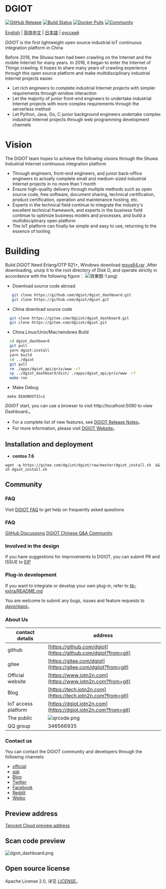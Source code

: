 #  DGIOT

[![GitHub Release](https://img.shields.io/github/release/dgiot/dgiot?color=brightgreen)](https://github.com/dgiot/dgiot/releases)
[![Build Status](https://travis-ci.org/dgiot/dgiot.svg)](https://travis-ci.org/dgiot/dgiot)
[![Docker Pulls](https://img.shields.io/docker/pulls/dgiot/dgiot)](https://hub.docker.com/r/dgiot/dgiot)
[![Community](https://img.shields.io/badge/Community-DGIOT-yellow)](https://tech.iotn2n.com)

[English](./README.md) | [简体中文](./README-CN.md) | [日本語](./README-JP.md) | [русский](./README-RU.md)

*DGIOT*  is the first lightweight open source industrial IoT continuous integration platform in China

Before 2016, the Shuwa team had been crawling on the Internet and the mobile Internet for many years. In 2016, it began to enter the Internet of Things crawling. It hopes to share many years of crawling experience through this open source platform and make multidisciplinary industrial Internet projects easier.
   + Let rich engineers to complete industrial Internet projects with simpler requirements through window interaction
   + Let the majority of junior front-end engineers to undertake industrial Internet projects with more complex requirements through the serverless method
   + Let Python, Java, Go, C junior background engineers undertake complex industrial Internet projects through web programming development channels

# Vision
  The DGIOT team hopes to achieve the following visions through the Shuwa Industrial Internet continuous integration platform
  + Through engineers, front-end engineers, and junior back-office engineers to actually complete small and medium-sized industrial Internet projects in no more than 1 month
  + Ensure high-quality delivery through multiple methods such as open source code, free software, document sharing, technical certification, product certification, operation and maintenance hosting, etc.
  + Experts in the technical field continue to integrate the industry's excellent technical framework, and experts in the business field continue to optimize business models and processes, and build a multidisciplinary open platform
  + The IoT platform can finally be simple and easy to use, returning to the essence of tooling

# Building

 Bulid *DGIOT* Need Erlang/OTP R21+, Windows download  [msys64.rar](http://dgiot-1253666439.cos.ap-shanghai-fsi.myqcloud.com/msys64/msys64.zip)    ,After downloading, unzip it to the root directory of Disk D, and operate strictly in accordance with the following figure：
![效果图-1.png](http://dgiot-1253666439.cos.ap-shanghai-fsi.myqcloud.com/msys64/%E6%95%88%E6%9E%9C%E5%9B%BE-1.png))

 +  Download source code abroad
  ```bash
     git clone https://github.com/dgiot/dgiot_dashboard.git
     git clone https://github.com/dgiot/dgiot.git
   ```

 +  China download source code
   ```bash
     git clone https://gitee.com/dgiiot/dgiot_dashboard.git
     git clone https://gitee.com/dgiiot/dgiot.git
   ```

 +  China Linux/Unix/Mac/windows Build
  ```bash
    cd dgiot_dashboard
    git pull
    yarn dgiot:install
    yarn build
    cd ../dgiot
    git pull
    rm ./apps/dgiot_api/priv/www -rf
    cp ../dgiot_dashboard/dist/ ./apps/dgiot_api/priv/www -rf
    make run
 ```
+ Make Debug
 ```
  make DIAGNOSTIC=1
 ```
 *DGIOT* start, you can use a browser to visit http://localhost:5080 to view Dashboard.。

- For a complete list of new features, see [DGIOT Release Notes](https://github.com/dgiot/dgiot/releases)。
- For more information, please visit [DGIOT Website](https://tech.iotn2n.com/)。

## Installation and deployment

 + **centos 7.6**


```
wget -q https://gitee.com/dgiiot/dgiot/raw/master/dgiot_install.sh  && sh dgiot_install.sh
```

## Community

### FAQ

Visit [DGIOT FAQ](https://tech.iotn2n.com/en/backend/) to get help on frequently asked questions

### FAQ

[GitHub Discussions](https://github.com/dgiot/dgiot_server/discussions)
[DGIOT Chinese Q&A Community](https://tech.iotn2n.com/)

### Involved in the design

If you have suggestions for improvements to DGIOT, you can submit PR and ISSUE to [EIP](https://github.com/dgiot/eip)

### Plug-in development

If you want to integrate or develop your own plug-in, refer to [lib-extra/README.md](./lib-extra/README.md)

You are welcome to submit any bugs, issues and feature requests to [dgiot/dgiot](https://github.com/dgiot/dgiot/issues)。

### About Us
| contact details       | address                                                                                      |
| -------------- | ----------------------------------------------------------------------------------------- |
| github         | [https://github.com/dgiot](https://github.com/dgiot?from=git)                             |
| gitee          | [https://gitee.com/dgiot](https://gitee.com/dgiiot?from=git)                              |
| Official website           | [https://www.iotn2n.com](https://www.iotn2n.com?from=git)                                 |
| Blog           | [https://tech.iotn2n.com](https://tech.iotn2n.com?from=git)                               |
| IoT access platform | [https://dgiot.iotn2n.com](https://dgiot.iotn2n.com?from=git)                             |
| The public         | ![qrcode.png](http://dgiot-1253666439.cos.ap-shanghai-fsi.myqcloud.com/wechat/qrcode.png) |
|QQ group             | 346566935   |

### Contact us
You can contact the DGIOT community and developers through the following channels:
- [official](https://www.iotn2n.com)
- [ask](https://ask.iotn2n.com/)
- [Blog](https://tech.iotn2n.com)
- [Twitter](https://twitter.com/)
- [Facebook](https://www.facebook.com/)
- [Reddit](https://www.reddit.com/)
- [Weibo](https://weibo.com)

## Preview address
[Tencent Cloud preview address](https://dgiotdashboard-8gb17b3673ff6cdd-1253666439.ap-shanghai.app.tcloudbase.com?ftom=git)

## Scan code preview
![dgiot_dashboard.png](http://dgiot-1253666439.cos.ap-shanghai-fsi.myqcloud.com/wechat/dgiot_dashboard.png)


## Open source license
Apache License 2.0, 详见 [LICENSE](./LICENSE)。
